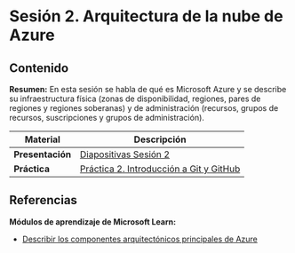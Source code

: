 # Sesión 2. Arquitectura de la nube de Azure

## Contenido

**Resumen:** En esta sesión se habla de qué es Microsoft Azure y se describe su infraestructura física (zonas de disponibilidad, regiones, pares de regiones y regiones soberanas) y de administración (recursos, grupos de recursos, suscripciones y grupos de administración).

 Material | Descripción
--- | ---
**Presentación** | [Diapositivas Sesión 2]()
**Práctica** | [Práctica 2. Introducción a Git y GitHub](material/s2/practica2.md)

## Referencias

**Módulos de aprendizaje de Microsoft Learn:**
- [Describir los componentes arquitectónicos principales de Azure](https://learn.microsoft.com/es-mx/training/modules/describe-core-architectural-components-of-azure/)